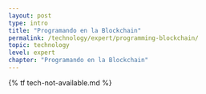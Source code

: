 ```yaml
---
layout: post
type: intro
title: "Programando en la Blockchain"
permalink: /technology/expert/programming-blockchain/
topic: technology
level: expert
chapter: "Programando en la Blockchain"
---
```


{% tf tech-not-available.md %}
